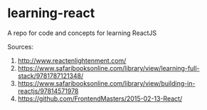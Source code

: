 # learning-react
A repo for code and concepts for learning ReactJS

Sources:
 1. http://www.reactenlightenment.com/
 2. https://www.safaribooksonline.com/library/view/learning-full-stack/9781787121348/
 3. https://www.safaribooksonline.com/library/view/building-in-reactjs/97814571978 
 4. https://github.com/FrontendMasters/2015-02-13-React/

